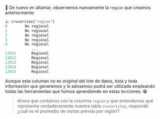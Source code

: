 :ocean: De nuevo en altamar, observemos nuevamente la `region` que creamos anteriormente: 

```python
ム cruceritas["region"]
0        No regional
1        No regional
2        No regional
3        No regional
4        No regional
            ...     
12011       Regional
12012       Regional
12013       Regional
12014       Regional
12015       Regional
```

Aunque esta columan no es _original_ del lote de datos, ésta y toda información que generemos y le adosemos podrá ser utilizada  empleando todas las herramientas que fuimos aprendiendo en estas lecciones. :grin: 

> Ahora que contamos con la columna `region` y que entendemos qué representa verdaderamente nuestra tabla `cruceristas`, respondé: ¿cuál es el promedio de visitas previas por región? 